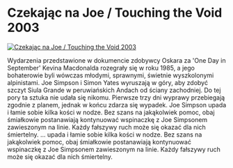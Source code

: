 Czekając na Joe / Touching the Void 2003 
=============
[![Czekając na Joe / Touching the Void 2003 ](http://vidos.pl/images/player.gif)](http://vidos.pl/czekajac-na-joe-touching-the-void-2003)

 Wydarzenia przedstawione w dokumencie zdobywcy Oskara za 'One Day in September' Kevina Macdonalda rozegrały się w roku 1985, a jego bohaterowie byli wówczas młodymi, sprawnymi, świetnie wyszkolonymi alpinistami. Joe Simpson i Simon Yates wyruszają w góry, aby zdobyć szczyt Siula Grande w peruwiańskich Andach od ściany zachodniej. Do tej pory ta sztuka nie udała się nikomu. Pierwsze trzy dni wyprawy przebiegają zgodnie z planem, jednak w końcu zdarza się wypadek. Joe Simpson upada i łamie sobie kilka kości w nodze. Bez szans na jakąkolwiek pomoc, obaj śmiałkowie postanawiają kontynuować wspinaczkę z Joe Simpsonem zawieszonym na linie. Każdy fałszywy ruch może się okazać dla nich śmiertelny.   ... upada i łamie sobie kilka kości w nodze. Bez szans na jakąkolwiek pomoc, obaj śmiałkowie postanawiają kontynuować wspinaczkę z Joe Simpsonem zawieszonym na linie. Każdy fałszywy ruch może się okazać dla nich śmiertelny.
